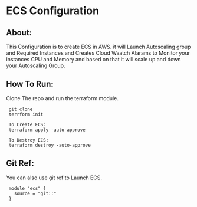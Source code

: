 # ECS Configuration

About:
------
 This Configuration is to create ECS in AWS. it will Launch Autoscaling group and Required Instances and Creates Cloud Waatch Alarams to Monitor your instances CPU and Memory and based on that it will scale up and down your Autoscaling Group.
       
How To Run:
-----------

 Clone The repo and run the terraform module.
 
     git clone 
     terrform init
     
     To Create ECS:
     terraform apply -auto-approve
     
     To Destroy ECS:
     terraform destroy -auto-approve
     
Git Ref:
--------
 You can also use git ref to Launch ECS.
 
     module "ecs" {
       source = "git::"
     }

